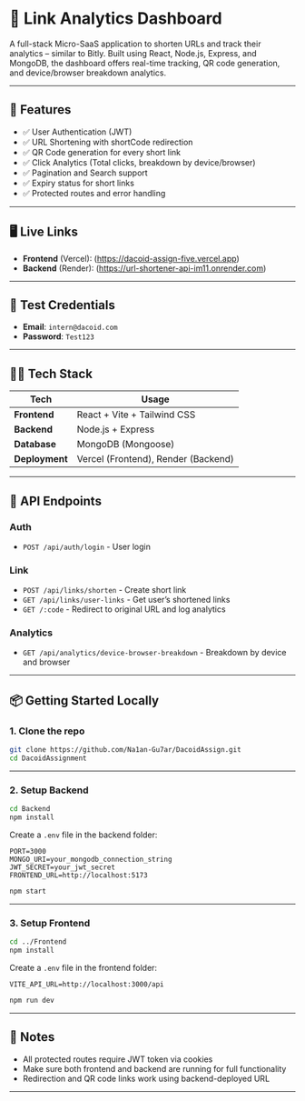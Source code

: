 
# 🔗 Link Analytics Dashboard

A full-stack Micro-SaaS application to shorten URLs and track their analytics – similar to Bitly. Built using React, Node.js, Express, and MongoDB, the dashboard offers real-time tracking, QR code generation, and device/browser breakdown analytics.

---

## 🚀 Features

- ✅ User Authentication (JWT)
- ✅ URL Shortening with shortCode redirection
- ✅ QR Code generation for every short link
- ✅ Click Analytics (Total clicks, breakdown by device/browser)
- ✅ Pagination and Search support
- ✅ Expiry status for short links
- ✅ Protected routes and error handling

---

## 🖥️ Live Links

- **Frontend** (Vercel): (https://dacoid-assign-five.vercel.app)  
- **Backend** (Render): (https://url-shortener-api-im11.onrender.com)

---

## 🔐 Test Credentials

- **Email**: `intern@dacoid.com`  
- **Password**: `Test123`

---

## 🧑‍💻 Tech Stack

| Tech      | Usage          |
|-----------|----------------|
| **Frontend** | React + Vite + Tailwind CSS |
| **Backend** | Node.js + Express |
| **Database** | MongoDB (Mongoose) |
| **Deployment** | Vercel (Frontend), Render (Backend) |

---

## 🧪 API Endpoints

### Auth
- `POST /api/auth/login` - User login   

### Link
- `POST /api/links/shorten` - Create short link  
- `GET /api/links/user-links` - Get user’s shortened links  
- `GET /:code` - Redirect to original URL and log analytics  

### Analytics
- `GET /api/analytics/device-browser-breakdown` - Breakdown by device and browser

---

## 📦 Getting Started Locally

### 1. Clone the repo

```bash
git clone https://github.com/Na1an-Gu7ar/DacoidAssign.git
cd DacoidAssignment
```

---

### 2. Setup Backend

```bash
cd Backend
npm install
```

Create a `.env` file in the backend folder:

```env
PORT=3000
MONGO_URI=your_mongodb_connection_string
JWT_SECRET=your_jwt_secret
FRONTEND_URL=http://localhost:5173
```

```bash
npm start
```

---

### 3. Setup Frontend

```bash
cd ../Frontend
npm install
```

Create a `.env` file in the frontend folder:

```env
VITE_API_URL=http://localhost:3000/api
```

```bash
npm run dev
```

---

## 📌 Notes

- All protected routes require JWT token via cookies
- Make sure both frontend and backend are running for full functionality
- Redirection and QR code links work using backend-deployed URL

---